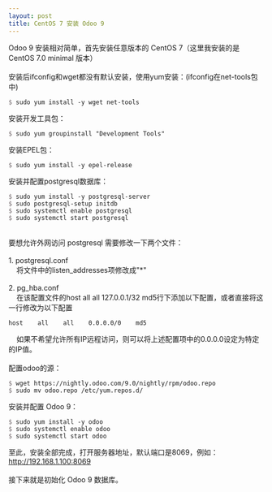 ```yaml
---
layout: post
title: CentOS 7 安装 Odoo 9
---
```

<p>
Odoo 9 安装相对简单，首先安装任意版本的 CentOS 7（这里我安装的是 CentOS 7.0 minimal 版本）<br/>
<br/>
安装后ifconfig和wget都没有默认安装，使用yum安装：(ifconfig在net-tools包中)
<pre><code><font color="#776e71">$</font> sudo yum install -y wget net-tools</code></pre>
安装开发工具包：
<pre><code><font color="#776e71">$</font> sudo yum groupinstall "Development Tools"</code></pre>
安装EPEL包：
<pre><code><font color="#776e71">$</font> sudo yum install -y epel-release</code></pre>
安装并配置postgresql数据库：
<pre><code><font color="#776e71">$</font> sudo yum install -y postgresql-server
<font color="#776e71">$</font> sudo postgresql-setup initdb
<font color="#776e71">$</font> sudo systemctl enable postgresql
<font color="#776e71">$</font> sudo systemctl start postgresql</code></pre>
<br/>
要想允许外网访问 postgresql 需要修改一下两个文件：<br/>
<br/>
1. postgresql.conf<br/>
&nbsp;&nbsp;&nbsp;&nbsp;将文件中的listen_addresses项修改成"*"<br/>
<br/>
2. pg_hba.conf<br/>
&nbsp;&nbsp;&nbsp;&nbsp;在该配置文件的host all all 127.0.0.1/32 md5行下添加以下配置，或者直接将这一行修改为以下配置<br/>
<pre><code>host    all    all    0.0.0.0/0    md5</code></pre>
&nbsp;&nbsp;&nbsp;&nbsp;如果不希望允许所有IP远程访问，则可以将上述配置项中的0.0.0.0设定为特定的IP值。<br/>
<br/>
配置odoo的源：
<pre><code><font color="#776e71">$</font> wget https://nightly.odoo.com/9.0/nightly/rpm/odoo.repo
<font color="#776e71">$</font> sudo mv odoo.repo /etc/yum.repos.d/</code></pre>
安装并配置 Odoo 9：
<pre><code><font color="#776e71">$</font> sudo yum install -y odoo
<font color="#776e71">$</font> sudo systemctl enable odoo
<font color="#776e71">$</font> sudo systemctl start odoo</code></pre>
</p>
至此，安装全部完成，打开服务器地址，默认端口是8069，例如：<br/><span style="text-decoration:underline;">http://192.168.1.100:8069</span><br/>
<br/>
接下来就是初始化 Odoo 9 数据库。
